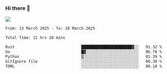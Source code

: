### Hi there 👋️

![](https://komarev.com/ghpvc/?username=Loner1024)

<!--START_SECTION:waka-->

```txt
From: 13 March 2025 - To: 20 March 2025

Total Time: 12 hrs 20 mins

Rust                             ██████████████████████▓░░   91.32 %
Go                               █▓░░░░░░░░░░░░░░░░░░░░░░░   06.78 %
Python                           ▒░░░░░░░░░░░░░░░░░░░░░░░░   01.39 %
GitIgnore file                   ░░░░░░░░░░░░░░░░░░░░░░░░░   00.30 %
TOML                             ░░░░░░░░░░░░░░░░░░░░░░░░░   00.18 %
```

<!--END_SECTION:waka-->



